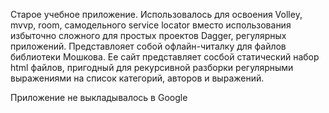 Старое учебное приложение. Использовалось для освоения Volley, mvvp, room, самодельного service locator вместо использования избыточно 
сложного для простых проектов Dagger, регулярных приложений. 
Представлояет собой офлайн-читалку для файлов библиотеки Мошкова. Ее сайт представляет сосбой статический набор html файлов, пригодный для
рекурсивной разборки регулярными выражениями на список категорий, авторов и выражений.


Приложение не выкладывалось в Google
